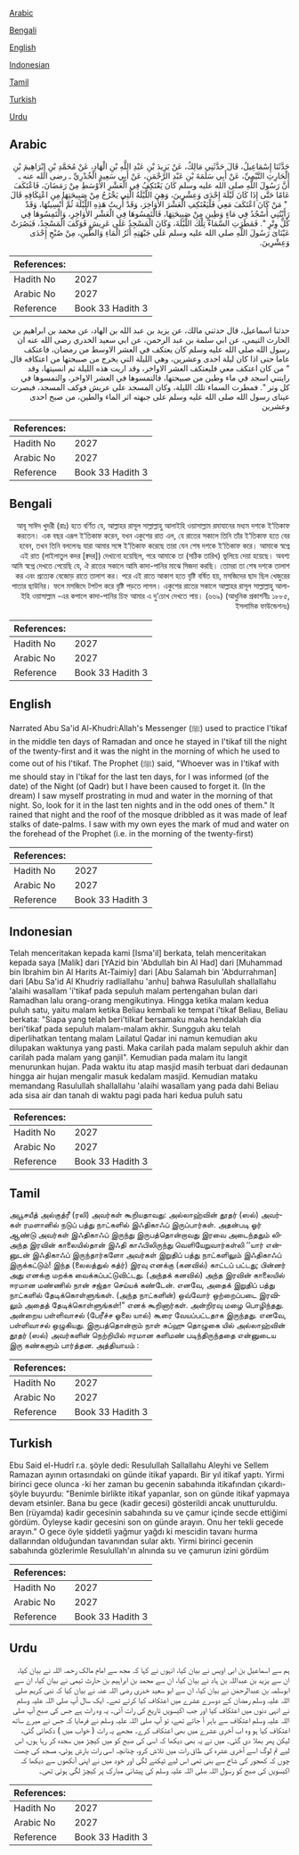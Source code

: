 [Arabic](#arabic)

[Bengali](#bengali)

[English](#english)

[Indonesian](#indonesian)

[Tamil](#tamil)

[Turkish](#turkish)

[Urdu](#urdu)

## Arabic


<div dir="rtl" lang="ar" style={{fontSize:'larger',backgroundColor:'#f8f9fa',padding:20}}>
حَدَّثَنَا إِسْمَاعِيلُ، قَالَ حَدَّثَنِي مَالِكٌ، عَنْ يَزِيدَ بْنِ عَبْدِ اللَّهِ بْنِ الْهَادِ، عَنْ مُحَمَّدِ بْنِ إِبْرَاهِيمَ بْنِ الْحَارِثِ التَّيْمِيِّ، عَنْ أَبِي سَلَمَةَ بْنِ عَبْدِ الرَّحْمَنِ، عَنْ أَبِي سَعِيدٍ الْخُدْرِيِّ ـ رضى الله عنه ـ أَنَّ رَسُولَ اللَّهِ صلى الله عليه وسلم كَانَ يَعْتَكِفُ فِي الْعَشْرِ الأَوْسَطِ مِنْ رَمَضَانَ، فَاعْتَكَفَ عَامًا حَتَّى إِذَا كَانَ لَيْلَةَ إِحْدَى وَعِشْرِينَ، وَهِيَ اللَّيْلَةُ الَّتِي يَخْرُجُ مِنْ صَبِيحَتِهَا مِنِ اعْتِكَافِهِ قَالَ ‏ "‏ مَنْ كَانَ اعْتَكَفَ مَعِي فَلْيَعْتَكِفِ الْعَشْرَ الأَوَاخِرَ، وَقَدْ أُرِيتُ هَذِهِ اللَّيْلَةَ ثُمَّ أُنْسِيتُهَا، وَقَدْ رَأَيْتُنِي أَسْجُدُ فِي مَاءٍ وَطِينٍ مِنْ صَبِيحَتِهَا، فَالْتَمِسُوهَا فِي الْعَشْرِ الأَوَاخِرِ، وَالْتَمِسُوهَا فِي كُلِّ وِتْرٍ ‏"‏‏.‏ فَمَطَرَتِ السَّمَاءُ تِلْكَ اللَّيْلَةَ، وَكَانَ الْمَسْجِدُ عَلَى عَرِيشٍ فَوَكَفَ الْمَسْجِدُ، فَبَصُرَتْ عَيْنَاىَ رَسُولَ اللَّهِ صلى الله عليه وسلم عَلَى جَبْهَتِهِ أَثَرُ الْمَاءِ وَالطِّينِ، مِنْ صُبْحِ إِحْدَى وَعِشْرِينَ‏.‏
</div>
<div style={{backgroundColor:'#f8f9fa',padding:20, marginBottom: 10}}><table> <thead> <tr> <th>References:</th> <th></th> </tr> </thead> <tbody><tr><td>Hadith No</td><td>2027</td></tr><tr><td>Arabic No</td><td>2027</td></tr><tr><td>Reference</td><td>Book 33 Hadith 3</td></tr></tbody></table></div>


<div dir="rtl" lang="ar" style={{fontSize:'larger',backgroundColor:'#f8f9fa',padding:20}}>
حدثنا اسماعيل، قال حدثني مالك، عن يزيد بن عبد الله بن الهاد، عن محمد بن ابراهيم بن الحارث التيمي، عن ابي سلمة بن عبد الرحمن، عن ابي سعيد الخدري رضى الله عنه ان رسول الله صلى الله عليه وسلم كان يعتكف في العشر الاوسط من رمضان، فاعتكف عاما حتى اذا كان ليلة احدى وعشرين، وهي الليلة التي يخرج من صبيحتها من اعتكافه قال " من كان اعتكف معي فليعتكف العشر الاواخر، وقد اريت هذه الليلة ثم انسيتها، وقد رايتني اسجد في ماء وطين من صبيحتها، فالتمسوها في العشر الاواخر، والتمسوها في كل وتر ". فمطرت السماء تلك الليلة، وكان المسجد على عريش فوكف المسجد، فبصرت عيناى رسول الله صلى الله عليه وسلم على جبهته اثر الماء والطين، من صبح احدى وعشرين
</div>
<div style={{backgroundColor:'#f8f9fa',padding:20, marginBottom: 10}}><table> <thead> <tr> <th>References:</th> <th></th> </tr> </thead> <tbody><tr><td>Hadith No</td><td>2027</td></tr><tr><td>Arabic No</td><td>2027</td></tr><tr><td>Reference</td><td>Book 33 Hadith 3</td></tr></tbody></table></div>

## Bengali


<div dir="rtl" lang="bn" style={{fontSize:'larger',backgroundColor:'#f8f9fa',padding:20}}>
আবূ সাঈদ খুদরী (রাঃ) হতে বর্ণিত যে, আল্লাহর রাসূল সাল্লাল্লাহু আলাইহি ওয়াসাল্লাম রমাযানের মধ্যম দশকে ই‘তিকাফ করতেন। এক বছর এরূপ ই‘তিকাফ করেন, যখন একুশের রাত এল, যে রাতের সকালে তিনি তাঁর ই‘তিকাফ হতে বের হবেন, তখন তিনি বললেনঃ যারা আমার সঙ্গে ই‘তিকাফ করেছে তারা যেন শেষ দশকে ই‘তিকাফ করে। আমাকে স্বপ্নে এই রাত (লাইলাতুল কদর [ক্বদর]) দেখানো হয়েছিল, পরে আমাকে তা (সঠিক তারিখ) ভুলিয়ে দেয়া হয়েছে। অবশ্য আমি স্বপ্নে দেখতে পেয়েছি যে, ঐ রাতের সকালে আমি কাদা-পানির মাঝে সিজদা করছি। তোমরা তা শেষ দশকে তালাশ কর এবং প্রত্যেক বেজোড় রাতে তালাশ কর। পরে এই রাতে আকাশ হতে বৃষ্টি বর্ষিত হয়, মসজিদের ছাদ ছিল খেজুরের পাতার ছাউনির। ফলে মসজিদে টপটপ করে বৃষ্টি পড়তে লাগল। একুশের রাতের সকালে আল্লাহর রাসূল সাল্লাল্লাহু আলাইহি ওয়াসাল্লাম -এর কপালে কাদা-পানির চিহ্ন আমার এ দু’চোখ দেখতে পায়। (৬৬৯) (আধুনিক প্রকাশনীঃ ১৮৮৫, ইসলামিক ফাউন্ডেশনঃ)
</div>
<div style={{backgroundColor:'#f8f9fa',padding:20, marginBottom: 10}}><table> <thead> <tr> <th>References:</th> <th></th> </tr> </thead> <tbody><tr><td>Hadith No</td><td>2027</td></tr><tr><td>Arabic No</td><td>2027</td></tr><tr><td>Reference</td><td>Book 33 Hadith 3</td></tr></tbody></table></div>

## English


<div dir="ltr" lang="en" style={{fontSize:'larger',backgroundColor:'#f8f9fa',padding:20}}>
Narrated Abu Sa'id Al-Khudri:Allah's Messenger (ﷺ) used to practice I'tikaf in the middle ten days of Ramadan and once he stayed in I'tikaf till the night of the twenty-first and it was the night in the morning of which he used to come out of his I'tikaf. The Prophet (ﷺ) said, "Whoever was in I'tikaf with me should stay in I'tikaf for the last ten days, for I was informed (of the date) of the Night (of Qadr) but I have been caused to forget it. (In the dream) I saw myself prostrating in mud and water in the morning of that night. So, look for it in the last ten nights and in the odd ones of them." It rained that night and the roof of the mosque dribbled as it was made of leaf stalks of date-palms. I saw with my own eyes the mark of mud and water on the forehead of the Prophet (i.e. in the morning of the twenty-first)
</div>
<div style={{backgroundColor:'#f8f9fa',padding:20, marginBottom: 10}}><table> <thead> <tr> <th>References:</th> <th></th> </tr> </thead> <tbody><tr><td>Hadith No</td><td>2027</td></tr><tr><td>Arabic No</td><td>2027</td></tr><tr><td>Reference</td><td>Book 33 Hadith 3</td></tr></tbody></table></div>

## Indonesian


<div dir="ltr" lang="id" style={{fontSize:'larger',backgroundColor:'#f8f9fa',padding:20}}>
Telah menceritakan kepada kami [Isma'il] berkata, telah menceritakan kepada saya [Malik] dari [YAzid bin 'Abdullah bin Al Had] dari [Muhammad bin Ibrahim bin Al Harits At-Taimiy] dari [Abu Salamah bin 'Abdurrahman] dari [Abu Sa'id Al Khudriy radliallahu 'anhu] bahwa Rasulullah shallallahu 'alaihi wasallam 'i'tikaf pada sepuluh malam pertengahan bulan dari Ramadhan lalu orang-orang mengikutinya. Hingga ketika malam kedua puluh satu, yaitu malam ketika Beliau kembali ke tempat i'tikaf Beliau, Beliau berkata: "Siapa yang telah beri'tilkaf bersamaku maka hendaklah dia beri'tikaf pada sepuluh malam-malam akhir. Sungguh aku telah diperlihatkan tentang malam Lailatul Qadar ini namun kemudian aku dilupakan waktunya yang pasti. Maka carilah pada malam sepuluh akhir dan carilah pada malam yang ganjil". Kemudian pada malam itu langit menurunkan hujan. Pada waktu itu atap masjid masih terbuat dari dedaunan hingga air hujan mengalir masuk kedalam masjid. Kemudian mataku memandang Rasulullah shallallahu 'alaihi wasallam yang pada dahi Beliau ada sisa air dan tanah di waktu pagi pada hari kedua puluh satu
</div>
<div style={{backgroundColor:'#f8f9fa',padding:20, marginBottom: 10}}><table> <thead> <tr> <th>References:</th> <th></th> </tr> </thead> <tbody><tr><td>Hadith No</td><td>2027</td></tr><tr><td>Arabic No</td><td>2027</td></tr><tr><td>Reference</td><td>Book 33 Hadith 3</td></tr></tbody></table></div>

## Tamil


<div dir="ltr" lang="ta" style={{fontSize:'larger',backgroundColor:'#f8f9fa',padding:20}}>
அபூசயீத் அல்குத்ரீ (ரலி) அவர்கள் கூறியதாவது: அல்லாஹ்வின் தூதர் (ஸல்) அவர்கள் ரமளானில் நடுப் பத்து நாட்களில் இஃதிகாஃப் இருப்பார்கள். அதன்படி ஓர் ஆண்டு அவர்கள் இஃதிகாஃப் இருந்து இருபத்தொன்றாவது இரவை அடைந்ததும் லிஅந்த இரவின் காலையில்தான் இஃதி காஃபிலிருந்து வெளியேறுவார்கள்லி ‘‘யார் என்னுடன் இஃதிகாஃப் இருந்தார்களோ அவர்கள் இறுதிப் பத்து நாட்களிலும் இஃதிகாஃப் இருக்கட்டும்! இந்த (லைலத்துல் கத்ர்) இரவு எனக்கு (கனவில்) காட்டப் பட்டது; பின்னர் அது எனக்கு மறக்க வைக்கப்பட்டுவிட்டது. (அந்தக் கனவில்) அந்த இரவின் காலையில் ஈரமான மண்ணில் நான் சஜ்தா செய்யக் கண்டேன். எனவே, அதைக் இறுதிப் பத்து நாட்களில் தேடிக்கொள்ளுங்கள். (அந்த நாட்களின்) ஒவ்வோர் ஒற்றைப்படை இரவிலும் அதைத் தேடிக்கொள்ளுங்கள்!” எனக் கூறினார்கள். அன்றிரவு மழை பொழிந்தது. அன்றைய பள்ளிவாசல் (பேரீச்ச ஓலை யால்) கூரை வேயப்பட்டதாக இருந்தது. எனவே, பள்ளிவாசல் ஒழுகியது. இருபத்தொன்றாம் நாள் சுப்ஹு தொழுகை யில் அல்லாஹ்வின் தூதர் (ஸல்) அவர்களின் நெற்றியில் ஈரமான களிமண் படிந்திருந்ததை என்னுடைய இரு கண்களும் பார்த்தன. அத்தியாயம் :
</div>
<div style={{backgroundColor:'#f8f9fa',padding:20, marginBottom: 10}}><table> <thead> <tr> <th>References:</th> <th></th> </tr> </thead> <tbody><tr><td>Hadith No</td><td>2027</td></tr><tr><td>Arabic No</td><td>2027</td></tr><tr><td>Reference</td><td>Book 33 Hadith 3</td></tr></tbody></table></div>

## Turkish


<div dir="ltr" lang="tr" style={{fontSize:'larger',backgroundColor:'#f8f9fa',padding:20}}>
Ebu Said el-Hudrî r.a. şöyle dedi: Resulullah Sallallahu Aleyhi ve Sellem Ramazan ayının ortasındaki on günde itikaf yapardı. Bir yıl itikaf yaptı. Yirmi birinci gece olunca -ki her zaman bu gecenin sabahında itikafından çıkardı- şöyle buyurdu: "Benimle birlikte itikaf yapanlar, son on günde itikaf yapmaya devam etsinler. Bana bu gece (kadir gecesi) gösterildi ancak unutturuldu. Ben (rüyamda) kadir gecesinin sabahında su ve çamur içinde secde ettiğimi gördüm. Öyleyse kadir gecesini son on günde arayın. Onu her tekli gecede arayın." O gece öyle şiddetli yağmur yağdı ki mescidin tavanı hurma dallarından olduğundan tavanından sular aktı. Yirmi birinci gecenin sabahında gözlerimle Resulullah'ın alnında su ve çamurun izini gördüm
</div>
<div style={{backgroundColor:'#f8f9fa',padding:20, marginBottom: 10}}><table> <thead> <tr> <th>References:</th> <th></th> </tr> </thead> <tbody><tr><td>Hadith No</td><td>2027</td></tr><tr><td>Arabic No</td><td>2027</td></tr><tr><td>Reference</td><td>Book 33 Hadith 3</td></tr></tbody></table></div>

## Urdu


<div dir="rtl" lang="ur" style={{fontSize:'larger',backgroundColor:'#f8f9fa',padding:20}}>
ہم سے اسماعیل بن ابی اویس نے بیان کیا، انہوں نے کہا کہ مجھ سے امام مالک رحمہ اللہ نے بیان کیا، ان سے یزید بن عبداللہ بن ہاد نے بیان کیا، ان سے محمد بن ابراہیم بن حارث تیمی نے بیان کیا، ان سے ابوسلمہ بن عبدالرحمٰن نے بیان کیا، ان سے ابو سعید خدری رضی اللہ عنہ نے بیان کیا کہ نبی کریم صلی اللہ علیہ وسلم رمضان کے دوسرے عشرے میں اعتکاف کیا کرتے تھے۔ ایک سال آپ صلی اللہ علیہ وسلم نے انہی دنوں میں اعتکاف کیا اور جب اکیسویں تاریخ کی رات آئی۔ یہ وہ رات ہے جس کی صبح آپ صلی اللہ علیہ وسلم اعتکاف سے باہر آ جاتے تھے، تو آپ صلی اللہ علیہ وسلم نے فرمایا کہ جس نے میرے ساتھ اعتکاف کیا ہو وہ اب آخری عشرے میں بھی اعتکاف کرے۔ مجھے یہ رات ( خواب میں ) دکھائی گئی، لیکن پھر بھلا دی گئی۔ میں نے یہ بھی دیکھا کہ اسی کی صبح کو میں کیچڑ میں سجدہ کر رہا ہوں، اس لیے تم لوگ اسے آخری عشرہ کی طاق رات میں تلاش کرو، چنانچہ اسی رات بارش ہوئی، مسجد کی چھت چوں کہ کھجور کی شاخ سے بنی تھی اس لیے ٹپکنے لگی اور خود میں نے اپنی آنکھوں سے دیکھا کہ اکیسویں کی صبح کو رسول اللہ صلی اللہ علیہ وسلم کی پیشانی مبارک پر کیچڑ لگی ہوئی تھی۔
</div>
<div style={{backgroundColor:'#f8f9fa',padding:20, marginBottom: 10}}><table> <thead> <tr> <th>References:</th> <th></th> </tr> </thead> <tbody><tr><td>Hadith No</td><td>2027</td></tr><tr><td>Arabic No</td><td>2027</td></tr><tr><td>Reference</td><td>Book 33 Hadith 3</td></tr></tbody></table></div>